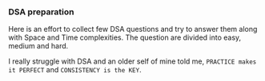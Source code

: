 ### DSA preparation

Here is an effort to collect few DSA questions and try to answer them along with Space and Time complexities.
The question are divided into easy, medium and hard.

I really struggle with DSA and an older self of mine told me, `PRACTICE makes it PERFECT` and `CONSISTENCY is the KEY`.

